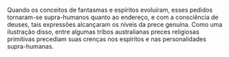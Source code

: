 ﻿Quando os conceitos de fantasmas e espíritos evoluíram, esses pedidos tornaram-se supra-humanos quanto ao endereço, e com a consciência de deuses, tais expressões alcançaram os níveis da prece genuína. Como uma ilustração disso, entre algumas tribos australianas preces religiosas primitivas precediam suas crenças nos espíritos e nas  personalidades supra-humanas.